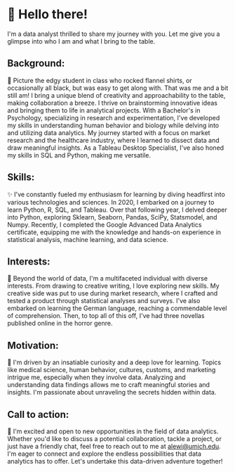 # 👋 Hello there! 

I'm a data analyst thrilled to share my journey with you. Let me give you a glimpse into who I am and what I bring to the table.

## Background:
📜 Picture the edgy student in class who rocked flannel shirts, or occasionally all black, but was easy to get along with. That was me and a bit still am! I bring a unique blend of creativity and approachability to the table, making collaboration a breeze. I thrive on brainstorming innovative ideas and bringing them to life in analytical projects. With a Bachelor's in Psychology, specializing in research and experimentation, I've developed my skills in understanding human behavior and biology while delving into and utilizing data analytics. My journey started with a focus on market research and the healthcare industry, where I learned to dissect data and draw meaningful insights. As a Tableau Desktop Specialist, I've also honed my skills in SQL and Python, making me versatile.

## Skills:
✨ I've constantly fueled my enthusiasm for learning by diving headfirst into various technologies and sciences. In 2020, I embarked on a journey to learn Python, R, SQL, and Tableau. Over that following year, I delved deeper into Python, exploring Sklearn, Seaborn, Pandas, SciPy, Statsmodel, and Numpy. Recently, I completed the Google Advanced Data Analytics certificate, equipping me with the knowledge and hands-on experience in statistical analysis, machine learning, and data science.

## Interests:
🔬 Beyond the world of data, I'm a multifaceted individual with diverse interests. From drawing to creative writing, I love exploring new skills. My creative side was put to use during market research, where I crafted and tested a product through statistical analyses and surveys. I've also embarked on learning the German language, reaching a commendable level of comprehension. Then, to top all of this off, I've had three novellas published online in the horror genre.

## Motivation:
🎯 I'm driven by an insatiable curiosity and a deep love for learning. Topics like medical science, human behavior, cultures, customs, and marketing intrigue me, especially when they involve data. Analyzing and understanding data findings allows me to craft meaningful stories and insights. I'm passionate about unraveling the secrets hidden within data.

## Call to action:
📧 I'm excited and open to new opportunities in the field of data analytics. Whether you'd like to discuss a potential collaboration, tackle a project, or just have a friendly chat, feel free to reach out to me at alewi@umich.edu. I'm eager to connect and explore the endless possibilities that data analytics has to offer. Let's undertake this data-driven adventure together!

<!---
Nero103/Nero103 is a ✨ special ✨ repository because its `README.md` (this file) appears on your GitHub profile.
You can click the Preview link to take a look at your changes.
--->
